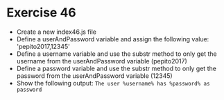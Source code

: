 # Exercise 46

- Create a new index46.js file
- Define a userAndPassword variable and assign the following value: 'pepito2017,12345'
- Define a username variable and use the substr method to only get the username from the userAndPassword variable (pepito2017)
- Define a password variable and use the substr method to only get the password from the userAndPassword variable (12345)
- Show the following output: `The user %username% has %password% as password`
